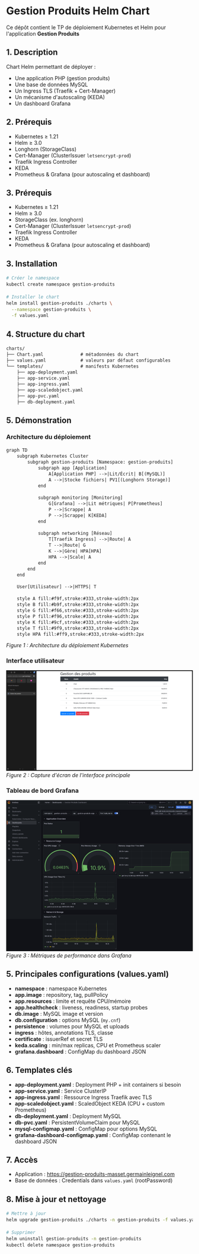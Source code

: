 # Gestion Produits Helm Chart

Ce dépôt contient le TP de déploiement Kubernetes et Helm pour l'application **Gestion Produits**

## 1. Description
Chart Helm permettant de déployer :
- Une application PHP (gestion produits)
- Une base de données MySQL
- Un Ingress TLS (Traefik + Cert-Manager)
- Un mécanisme d'autoscaling (KEDA)
- Un dashboard Grafana

## 2. Prérequis
- Kubernetes ≥ 1.21
- Helm ≥ 3.0
- Longhorn (StorageClass)
- Cert-Manager (ClusterIssuer `letsencrypt-prod`)
- Traefik Ingress Controller
- KEDA
- Prometheus & Grafana (pour autoscaling et dashboard)

## 3. Prérequis
- Kubernetes ≥ 1.21
- Helm ≥ 3.0
- StorageClass (ex. longhorn)
- Cert-Manager (ClusterIssuer `letsencrypt-prod`)
- Traefik Ingress Controller
- KEDA
- Prometheus & Grafana (pour autoscaling et dashboard)

## 3. Installation
```bash
# Créer le namespace
kubectl create namespace gestion-produits

# Installer le chart
helm install gestion-produits ./charts \
  --namespace gestion-produits \
  -f values.yaml
```

## 4. Structure du chart
```
charts/
├── Chart.yaml              # métadonnées du chart
├── values.yaml             # valeurs par défaut configurables
└── templates/              # manifests Kubernetes
    ├── app-deployment.yaml
    ├── app-service.yaml
    ├── app-ingress.yaml
    ├── app-scaledobject.yaml
    ├── app-pvc.yaml
    ├── db-deployment.yaml
```

## 5. Démonstration

### Architecture du déploiement

```mermaid
graph TD
    subgraph Kubernetes Cluster
        subgraph gestion-produits [Namespace: gestion-produits]
            subgraph app [Application]
                A[Application PHP] -->|Lit/Écrit| B[(MySQL)]
                A -->|Stocke fichiers| PV1[(Longhorn Storage)]
            end
            
            subgraph monitoring [Monitoring]
                G[Grafana] -->|Lit métriques| P[Prometheus]
                P -->|Scrappe| A
                P -->|Scrappe| K[KEDA]
            end
            
            subgraph networking [Réseau]
                T[Traefik Ingress] -->|Route| A
                T -->|Route| G
                K -->|Gère| HPA[HPA]
                HPA -->|Scale| A
            end
        end
    end
    
    User[Utilisateur] -->|HTTPS| T
    
    style A fill:#f9f,stroke:#333,stroke-width:2px
    style B fill:#b9f,stroke:#333,stroke-width:2px
    style G fill:#f66,stroke:#333,stroke-width:2px
    style P fill:#f96,stroke:#333,stroke-width:2px
    style K fill:#9cf,stroke:#333,stroke-width:2px
    style T fill:#9f9,stroke:#333,stroke-width:2px
    style HPA fill:#ff9,stroke:#333,stroke-width:2px
```

*Figure 1 : Architecture du déploiement Kubernetes*

### Interface utilisateur
![Interface principale de l'application](img/dashboard.png)
*Figure 2 : Capture d'écran de l'interface principale*

### Tableau de bord Grafana
![Tableau de bord de monitoring](img/grafana.png)
*Figure 3 : Métriques de performance dans Grafana*

## 5. Principales configurations (values.yaml)
- **namespace** : namespace Kubernetes
- **app.image** : repository, tag, pullPolicy
- **app.resources** : limite et requête CPU/mémoire
- **app.healthcheck** : liveness, readiness, startup probes
- **db.image** : MySQL image et version
- **db.configuration** : options MySQL (`my.cnf`)
- **persistence** : volumes pour MySQL et uploads
- **ingress** : hôtes, annotations TLS, classe
- **certificate** : issuerRef et secret TLS
- **keda.scaling** : min/max replicas, CPU et Prometheus scaler
- **grafana.dashboard** : ConfigMap du dashboard JSON

## 6. Templates clés
- **app-deployment.yaml** : Deployment PHP + init containers si besoin
- **app-service.yaml** : Service ClusterIP
- **app-ingress.yaml** : Ressource Ingress Traefik avec TLS
- **app-scaledobject.yaml** : ScaledObject KEDA (CPU + custom Prometheus)
- **db-deployment.yaml** : Deployment MySQL
- **db-pvc.yaml** : PersistentVolumeClaim pour MySQL
- **mysql-configmap.yaml** : ConfigMap pour options MySQL
- **grafana-dashboard-configmap.yaml** : ConfigMap contenant le dashboard JSON

## 7. Accès
- Application : https://gestion-produits-masset.germainleignel.com
- Base de données : Credentials dans `values.yaml` (rootPassword)

## 8. Mise à jour et nettoyage
```bash
# Mettre à jour
helm upgrade gestion-produits ./charts -n gestion-produits -f values.yaml

# Supprimer
helm uninstall gestion-produits -n gestion-produits
kubectl delete namespace gestion-produits
```
